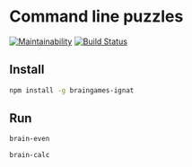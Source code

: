 # Command line puzzles
[![Maintainability](https://api.codeclimate.com/v1/badges/15481ab72d09db9080ed/maintainability)](https://codeclimate.com/github/buyfn/project-lvl1-s220/maintainability)
[![Build Status](https://travis-ci.org/buyfn/project-lvl1-s220.svg?branch=master)](https://travis-ci.org/buyfn/project-lvl1-s220)

## Install
```bash
npm install -g braingames-ignat
```

## Run
```bash
brain-even
```

```bash
brain-calc
```